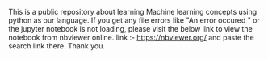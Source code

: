 This is a public repository about learning Machine learning concepts using python as our language.
If you get any file errors like "An error occured " or the jupyter notebook is not loading, please visit the below link to view the notebook from nbviewer online.
link :- https://nbviewer.org/ and paste the search link there.
Thank you.